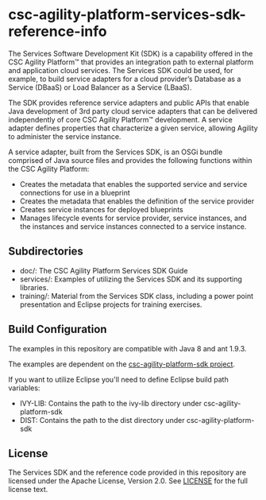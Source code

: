 # csc-agility-platform-services-sdk-reference-info

The Services Software Development Kit (SDK) is a capability offered in the CSC Agility Platform&trade; that provides an integration path to external platform and application cloud services. The Services SDK could be used, for example, to build service adapters for a cloud provider’s Database as a Service (DBaaS) or Load Balancer as a Service (LBaaS).

The SDK provides reference service adapters and public APIs that enable Java development of 3rd party cloud service adapters that can be delivered independently of core CSC Agility Platform&trade; development. A service adapter defines properties that characterize a given service, allowing Agility to administer the service instance.

A service adapter, built from the Services SDK, is an OSGi bundle comprised of Java source files and provides the following functions within the CSC Agility Platform:
* Creates the metadata that enables the supported service and service connections for use in a blueprint
* Creates the metadata that enables the definition of the service provider
* Creates service instances for deployed blueprints
* Manages lifecycle events for service provider, service instances, and the instances and service instances connected to a service instance.

## Subdirectories
* doc/: The CSC Agility Platform Services SDK Guide
* services/: Examples of utilizing the Services SDK and its supporting libraries.
* training/: Material from the Services SDK class, including a power point presentation and Eclipse projects for training exercises.

## Build Configuration

The examples in this repository are compatible with Java 8 and ant 1.9.3.

The examples are dependent on the [csc-agility-platform-sdk project](https://github.com/csc/csc-agility-platform-sdk).

If you want to utilize Eclipse you'll need to define Eclipse build path variables:

* IVY-LIB: Contains the path to the ivy-lib directory under csc-agility-platform-sdk
* DIST: Contains the path to the dist directory under csc-agility-platform-sdk

## License
The Services SDK and the reference code provided in this repository are licensed under the Apache License, Version 2.0. See [LICENSE](https://github.com/csc/csc-agility-platform-services-sdk-reference-info/blob/master/LICENSE) for the full license text.
